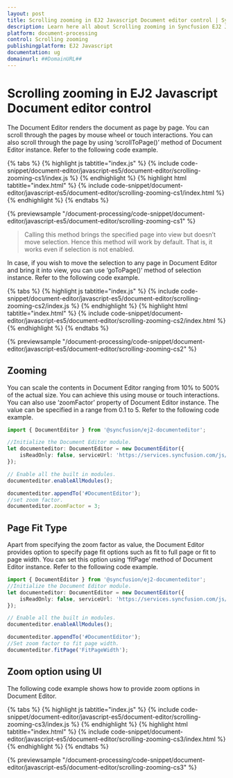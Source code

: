 ```yaml
---
layout: post
title: Scrolling zooming in EJ2 Javascript Document editor control | Syncfusion
description: Learn here all about Scrolling zooming in Syncfusion EJ2 Javascript Document editor control of Syncfusion Essential JS 2 and more.
platform: document-processing
control: Scrolling zooming 
publishingplatform: EJ2 Javascript
documentation: ug
domainurl: ##DomainURL##
---
```


# Scrolling zooming in EJ2 Javascript Document editor control

The Document Editor renders the document as page by page. You can scroll through the pages by mouse wheel or touch interactions. You can also scroll through the page by using ‘scrollToPage()’ method of Document Editor instance. Refer to the following code example.

{% tabs %}
{% highlight js tabtitle="index.js" %}
{% include code-snippet/document-editor/javascript-es5/document-editor/scrolling-zooming-cs1/index.js %}
{% endhighlight %}
{% highlight html tabtitle="index.html" %}
{% include code-snippet/document-editor/javascript-es5/document-editor/scrolling-zooming-cs1/index.html %}
{% endhighlight %}
{% endtabs %}

{% previewsample "/document-processing/code-snippet/document-editor/javascript-es5/document-editor/scrolling-zooming-cs1" %}

> Calling this method brings the specified page into view but doesn’t move selection. Hence this method will work by default. That is, it works even if selection is not enabled.

In case, if you wish to move the selection to any page in Document Editor and bring it into view, you can use ‘goToPage()’ method of selection instance. Refer to the following code example.

{% tabs %}
{% highlight js tabtitle="index.js" %}
{% include code-snippet/document-editor/javascript-es5/document-editor/scrolling-zooming-cs2/index.js %}
{% endhighlight %}
{% highlight html tabtitle="index.html" %}
{% include code-snippet/document-editor/javascript-es5/document-editor/scrolling-zooming-cs2/index.html %}
{% endhighlight %}
{% endtabs %}

{% previewsample "/document-processing/code-snippet/document-editor/javascript-es5/document-editor/scrolling-zooming-cs2" %}

## Zooming

You can scale the contents in Document Editor ranging from 10% to 500% of the actual size. You can achieve this using mouse or touch interactions. You can also use ‘zoomFactor’ property of Document Editor instance. The value can be specified in a range from 0.1 to 5. Refer to the following code example.

```ts
import { DocumentEditor } from '@syncfusion/ej2-documenteditor';

//Initialize the Document Editor module.
let documenteditor: DocumentEditor = new DocumentEditor({
    isReadOnly: false, serviceUrl: 'https://services.syncfusion.com/js/production/api/documenteditor/'
});

// Enable all the built in modules.
documenteditor.enableAllModules();

documenteditor.appendTo('#DocumentEditor');
//set zoom factor.
documenteditor.zoomFactor = 3;
```

## Page Fit Type

Apart from specifying the zoom factor as value, the Document Editor provides option to specify page fit options such as fit to full page or fit to page width. You can set this option using ‘fitPage’ method of Document Editor instance. Refer to the following code example.

```ts
import { DocumentEditor } from '@syncfusion/ej2-documenteditor';
//Initialize the Document Editor module.
let documenteditor: DocumentEditor = new DocumentEditor({
    isReadOnly: false, serviceUrl: 'https://services.syncfusion.com/js/production/api/documenteditor/'
});

// Enable all the built in modules.
documenteditor.enableAllModules();

documenteditor.appendTo('#DocumentEditor');
//Set zoom factor to fit page width.
documenteditor.fitPage('FitPageWidth');
```

## Zoom option using UI

The following code example shows how to provide zoom options in Document Editor.

{% tabs %}
{% highlight js tabtitle="index.js" %}
{% include code-snippet/document-editor/javascript-es5/document-editor/scrolling-zooming-cs3/index.js %}
{% endhighlight %}
{% highlight html tabtitle="index.html" %}
{% include code-snippet/document-editor/javascript-es5/document-editor/scrolling-zooming-cs3/index.html %}
{% endhighlight %}
{% endtabs %}

{% previewsample "/document-processing/code-snippet/document-editor/javascript-es5/document-editor/scrolling-zooming-cs3" %}
